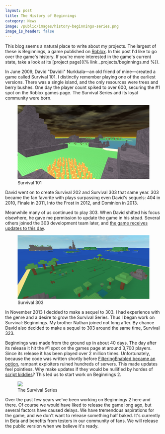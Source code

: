 ```yaml
---
layout: post
title: The History of Beginnings
category: News
image: /public/images/history-beginnings-series.png
image_is_header: false
---
```


This blog seems a natural place to write about my projects. The largest of these is Beginnings, a game published on [Roblox](https://www.roblox.com/). In this post I'd like to go over the game's history. If you're more interested in the game's current state, take a look at its [project page]({% link _projects/beginnings.md %}).

<!--more-->

In June 2009, David "Davidii" Nurkkala—an old friend of mine—created a game called Survival 101. I distinctly remember playing one of the earliest versions. There was a single island, and the only resources were trees and berry bushes. One day the player count spiked to over 600, securing the #1 spot on the Roblox games page. The Survival Series and its loyal community were born.

<figure><img src="/public/images/history-beginnings-101.jpg"><figcaption>Survival 101</figcaption></figure>

David went on to create Survival 202 and Survival 303 that same year. 303 became the fan favorite with plays surpassing even David's sequels: 404 in 2010, Finale in 2011, Into the Frost in 2012, and Dominion in 2013.

Meanwhile many of us continued to play 303. When David shifted his focus elsewhere, he gave me permission to update the game in his stead. Several others joined the 303 development team later, and [the game receives updates to this day](https://www.roblox.com/games/480485987/Survival-303).

<figure><img src="/public/images/history-beginnings-303.png"><figcaption>Survival 303</figcaption></figure>

In November 2013 I decided to make a sequel to 303. I had experience with the genre and a desire to grow the Survival Series. Thus I began work on Survival: Beginnings. My brother Nathan joined not long after. By chance David also decided to make a sequel to 303 around the same time, Survival 323.

Beginnings was made from the ground up in about 40 days. The day after its release it hit the #1 spot on the games page at around 3,700 players. Since its release it has been played over 2 million times. Unfortunately, because the code was written shortly before [FilteringEnabled became an option](https://blog.roblox.com/2014/05/game-creation-gets-bigger-faster-and-more-lucrative-in-2014/), rampant exploiters ruined hundreds of servers. This made updates feel pointless. Why make updates if they would be nullified by hordes of [script kiddies](https://en.wikipedia.org/wiki/Script_kiddie)? This led us to start work on Beginnings 2.

<figure><img src="{{ page.image }}"><figcaption>The Survival Series</figcaption></figure>

Over the past few years we've been working on Beginnings 2 here and there. Of course we would have liked to release the game long ago, but several factors have caused delays. We have tremendous aspirations for the game, and we don't want to release something half baked. It's currently in Beta and benefits from testers in our community of fans. We will release the public version when we believe it's ready.